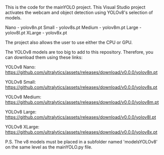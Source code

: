 This is the code for the mainYOLO project. This Visual Studio project activates the webcam and object detection using YOLOv8's selection of models.

Nano - yolov8n.pt Small - yolov8s.pt Medium - yolov8m.pt Large - yolov8l.pt XLarge - yolov8x.pt

The project also allows the user to use either the CPU or GPU.

The YOLOv8 models are too big to add to this repository. Therefore, you can download them using these links:

YOLOv8 Nano: https://github.com/ultralytics/assets/releases/download/v0.0.0/yolov8n.pt

YOLOv8 Small: https://github.com/ultralytics/assets/releases/download/v0.0.0/yolov8s.pt

YOLOv8 Medium: https://github.com/ultralytics/assets/releases/download/v0.0.0/yolov8m.pt

YOLOv8 Large: https://github.com/ultralytics/assets/releases/download/v0.0.0/yolov8l.pt

YOLOv8 XLarge: https://github.com/ultralytics/assets/releases/download/v0.0.0/yolov8x.pt

P.S. The v8 models must be placed in a subfolder named 'modelsYOLOv8' on the same level as the mainYOLO.py file.
